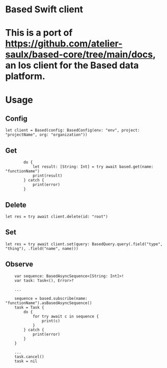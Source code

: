 # Based Swift client

This is a port of https://github.com/atelier-saulx/based-core/tree/main/docs, an Ios client for the Based data platform.
=======
# Usage

## Config
```
let client = Based(config: BasedConfig(env: "env", project: "projectName", org: "organization"))
```
## Get
```
        do {
            let result: [String: Int] = try await based.get(name: "functionName")
            print(result)
        } catch {
            print(error)
        }
```
## Delete
```
let res = try await client.delete(id: "root")
```
## Set
```
let res = try await client.set(query: BasedQuery.query(.field("type", "thing"), .field("name", name)))
```
## Observe
```
    var sequence: BasedAsyncSequence<[String: Int]>!
    var task: Task<(), Error>?
    
    ...
        
    sequence = based.subscribe(name: "functionName").asBasedAsyncSequence()
    task = Task {
        do {
            for try await c in sequence {
                print(c)
            }
        } catch {
            print(error)
        }
    }
    
    ...
    task.cancel()
    task = nil
```

